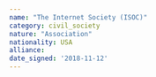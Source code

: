 ```yaml
---
name: "The Internet Society (ISOC)"
category: civil_society
nature: "Association"
nationality: USA
alliance: 
date_signed: '2018-11-12'
---
```

    